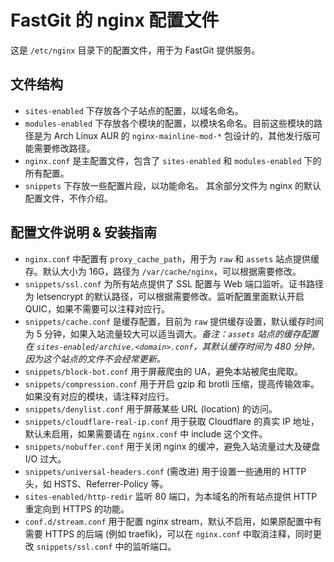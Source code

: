 # FastGit 的 nginx 配置文件
这是 `/etc/nginx` 目录下的配置文件，用于为 FastGit 提供服务。

## 文件结构
- `sites-enabled` 下存放各个子站点的配置，以域名命名。
- `modules-enabled` 下存放各个模块的配置，以模块名命名。目前这些模块的路径是为 Arch Linux AUR 的 `nginx-mainline-mod-*` 包设计的，其他发行版可能需要修改路径。
- `nginx.conf` 是主配置文件，包含了 `sites-enabled` 和 `modules-enabled` 下的所有配置。
- `snippets` 下存放一些配置片段，以功能命名。
其余部分文件为 nginx 的默认配置文件，不作介绍。


## 配置文件说明 & 安装指南
- `nginx.conf` 中配置有 `proxy_cache_path`，用于为 `raw` 和 `assets` 站点提供缓存。默认大小为 16G，路径为 `/var/cache/nginx`，可以根据需要修改。
- `snippets/ssl.conf` 为所有站点提供了 SSL 配置与 Web 端口监听。证书路径为 letsencrypt 的默认路径，可以根据需要修改。监听配置里面默认开启 QUIC，如果不需要可以注释对应行。
- `snippets/cache.conf` 是缓存配置，目前为 `raw` 提供缓存设置，默认缓存时间为 5 分钟，如果入站流量较大可以适当调大。*备注：`assets` 站点的缓存配置在 `sites-enabled/archive.<domain>.conf`，其默认缓存时间为 480 分钟，因为这个站点的文件不会经常更新。*
- `snippets/block-bot.conf` 用于屏蔽爬虫的 UA，避免本站被爬虫爬取。
- `snippets/compression.conf` 用于开启 gzip 和 brotli 压缩，提高传输效率。如果没有对应的模块，请注释对应行。
- `snippets/denylist.conf` 用于屏蔽某些 URL (location) 的访问。
- `snippets/cloudflare-real-ip.conf` 用于获取 Cloudflare 的真实 IP 地址，默认未启用，如果需要请在 `nginx.conf` 中 include 这个文件。
- `snippets/nobuffer.conf` 用于关闭 nginx 的缓冲，避免入站流量过大及硬盘 I/O 过大。
- `snippets/universal-headers.conf` (需改进) 用于设置一些通用的 HTTP 头，如 HSTS、Referrer-Policy 等。
- `sites-enabled/http-redir` 监听 80 端口，为本域名的所有站点提供 HTTP 重定向到 HTTPS 的功能。
- `conf.d/stream.conf` 用于配置 nginx stream，默认不启用，如果原配置中有需要 HTTPS 的后端 (例如 traefik)，可以在 `nginx.conf` 中取消注释，同时更改 `snippets/ssl.conf` 中的监听端口。

